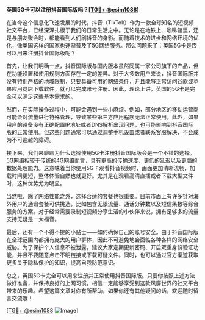**英国5G卡可以注册抖音国际版吗？[[TG💪+ @esim1088](https://t.me/s/esim1088)]**

在当今这个信息化飞速发展的时代，抖音（TikTok）作为一款全球知名的短视频社交平台，已经深深扎根于我们的日常生活之中。无论是在地铁上、咖啡馆里，还是与朋友聚会时，都能看到人们刷抖音的身影。而随着技术的进步和网络环境的优化，像英国这样的国家也逐渐普及了5G网络服务。那么问题来了：英国5G卡是否可以用来注册抖音国际版呢？

首先，让我们明确一点，抖音国际版与国内版本虽然同属一家公司旗下的产品，但在功能设置和使用规则方面存在一定的差异。对于大多数用户来说，抖音国际版并没有特别严格的地域限制，只要具备可用的网络条件，并且能够正常访问谷歌或苹果应用商店下载软件，就可以完成账号注册。因此，理论上讲，英国的5G卡是完全可以满足这些基本需求的。

然而，在实际操作过程中，可能会遇到一些小麻烦。例如，部分地区的移动运营商可能会对流量进行特殊管理，导致某些第三方应用程序无法正常使用。此外，如果用户的设备没有正确配置IP地址或者DNS解析出现问题，也可能影响到抖音国际版的正常使用。但这些问题通常可以通过调整手机设置或者联系客服解决，不会成为不可逾越的障碍。

接下来，我们来聊聊为什么选择使用5G卡注册抖音国际版会是一个不错的选择。5G网络相较于传统的4G网络而言，具有更高的传输速度、更低的延迟以及更强的数据处理能力。这意味着当你使用5G卡观看抖音视频时，画面更加清晰流畅，加载时间更短，整体体验自然也就更好。尤其是在观看高清直播或者下载大型文件时，这种优势尤为明显。

当然啦，除了网络性能之外，选择合适的套餐也很重要。目前市面上有许多针对海外用户的通讯套餐可供挑选，比如包含无限流量、通话分钟数以及短信条数等综合服务的方案。对于经常需要录制短视频分享生活的小伙伴来说，拥有足够多的流量支持无疑是一大福音。

最后，还有一个不得不提的小贴士——如何确保自己的账号安全。由于抖音国际版在全球范围内都拥有庞大的用户群体，因此不可避免地会面临各种各样的网络安全威胁。为了保护个人信息不被泄露，建议大家定期更新密码、开启双重身份验证功能，并且不要随意点击不明链接或下载可疑文件。同时，也可以通过官方渠道获取更多关于隐私保护的知识，提高自我防范意识。

总之，英国5G卡完全可以用来注册并正常使用抖音国际版。只要你按照上述方法做好准备，并保持良好的上网习惯，相信一定能够享受到这款风靡世界的社交平台带来的乐趣。希望这篇文章对你有所帮助，如果你还有其他疑问的话，欢迎随时留言交流哦！

[[TG💪+ @esim1088](https://t.me/s/esim1088) ![Image](https://i.postimg.cc/4NQfJmqS/Snipaste-2025-05-13-00-14-12.png)]